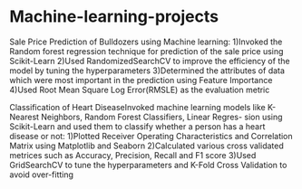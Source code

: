 # Machine-learning-projects
Sale Price Prediction of Bulldozers using Machine learning:
1)Invoked the Random forest regression technique for prediction of the sale price using Scikit-Learn
2)Used RandomizedSearchCV to improve the efficiency of the model by tuning the hyperparameters
3)Determined the attributes of data which were most important in the prediction using Feature Importance
4)Used Root Mean Square Log Error(RMSLE) as the evaluation metric

Classification of Heart DiseaseInvoked machine learning models like K-Nearest Neighbors, Random Forest Classifiers, Linear Regres-
sion using Scikit-Learn and used them to classify whether a person has a heart disease or not:
1)Plotted Receiver Operating Characteristics and Correlation Matrix using Matplotlib and Seaborn
2)Calculated various cross validated metrices such as Accuracy, Precision, Recall and F1 score
3)Used GridSearchCV to tune the hyperparameters and K-Fold Cross Validation to avoid over-fitting
